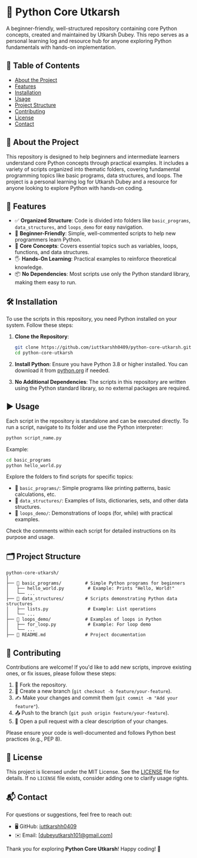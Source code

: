 # 🐍 Python Core Utkarsh

A beginner-friendly, well-structured repository containing core Python concepts, created and maintained by Utkarsh Dubey. This repo serves as a personal learning log and resource hub for anyone exploring Python fundamentals with hands-on implementation.

## 📑 Table of Contents
- [About the Project](#about-the-project)
- [Features](#features)
- [Installation](#installation)
- [Usage](#usage)
- [Project Structure](#project-structure)
- [Contributing](#contributing)
- [License](#license)
- [Contact](#contact)

## 📖 About the Project
This repository is designed to help beginners and intermediate learners understand core Python concepts through practical examples. It includes a variety of scripts organized into thematic folders, covering fundamental programming topics like basic programs, data structures, and loops. The project is a personal learning log for Utkarsh Dubey and a resource for anyone looking to explore Python with hands-on coding.

## 🚀 Features
- ✅ **Organized Structure**: Code is divided into folders like `basic_programs`, `data_structures`, and `loops_demo` for easy navigation.
- 🌱 **Beginner-Friendly**: Simple, well-commented scripts to help new programmers learn Python.
- 🧠 **Core Concepts**: Covers essential topics such as variables, loops, functions, and data structures.
- 🖐️ **Hands-On Learning**: Practical examples to reinforce theoretical knowledge.
- 📦 **No Dependencies**: Most scripts use only the Python standard library, making them easy to run.

## 🛠️ Installation
To use the scripts in this repository, you need Python installed on your system. Follow these steps:

1. **Clone the Repository**:
   ```bash
   git clone https://github.com/iuttkarshh0409/python-core-utkarsh.git
   cd python-core-utkarsh
   ```

2. **Install Python**:
   Ensure you have Python 3.8 or higher installed. You can download it from [python.org](https://www.python.org/downloads/) if needed.

3. **No Additional Dependencies**:
   The scripts in this repository are written using the Python standard library, so no external packages are required.

## ▶️ Usage
Each script in the repository is standalone and can be executed directly. To run a script, navigate to its folder and use the Python interpreter:

```bash
python script_name.py
```

Example:
```bash
cd basic_programs
python hello_world.py
```

Explore the folders to find scripts for specific topics:
- 📂 `basic_programs/`: Simple programs like printing patterns, basic calculations, etc.
- 📂 `data_structures/`: Examples of lists, dictionaries, sets, and other data structures.
- 📂 `loops_demo/`: Demonstrations of loops (for, while) with practical examples.

Check the comments within each script for detailed instructions on its purpose and usage.

## 🗂️ Project Structure
```
python-core-utkarsh/
│
├── 📂 basic_programs/         # Simple Python programs for beginners
│   ├── hello_world.py         # Example: Prints "Hello, World!"
│   └── ...
├── 📂 data_structures/        # Scripts demonstrating Python data structures
│   ├── lists.py               # Example: List operations
│   └── ...
├── 📂 loops_demo/             # Examples of loops in Python
│   ├── for_loop.py            # Example: For loop demo
│   └── ...
├── 📜 README.md               # Project documentation
```


## 🤝 Contributing
Contributions are welcome! If you'd like to add new scripts, improve existing ones, or fix issues, please follow these steps:

1. 🍴 Fork the repository.
2. 🌿 Create a new branch (`git checkout -b feature/your-feature`).
3. ✍️ Make your changes and commit them (`git commit -m "Add your feature"`).
4. 📤 Push to the branch (`git push origin feature/your-feature`).
5. 📜 Open a pull request with a clear description of your changes.

Please ensure your code is well-documented and follows Python best practices (e.g., PEP 8).

## 📜 License
This project is licensed under the MIT License. See the [LICENSE](LICENSE) file for details. If no `LICENSE` file exists, consider adding one to clarify usage rights.

## 📬 Contact
For questions or suggestions, feel free to reach out:
- 🖥️ GitHub: [iuttkarshh0409](https://github.com/iuttkarshh0409)
- ✉️ Email: [dubeyutkarsh101@gmail.com] 

Thank you for exploring **Python Core Utkarsh**! Happy coding! 🎉
